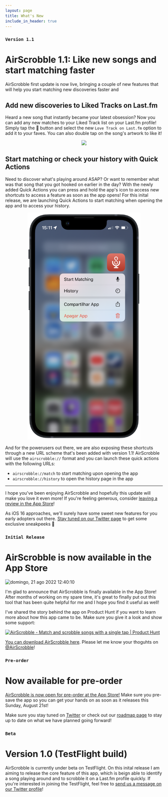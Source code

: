 ```yaml
---
layout: page
title: What's New
include_in_header: true
---
```


### `Version 1.1`
# AirScrobble 1.1: Like new songs and start matching faster

AirScrobble first update is now live, bringing a couple of new features that will help you start matching new discoveries faster and 

## Add new discoveries to Liked Tracks on Last.fm

Heard a new song that instantly became your latest obsession? Now you can add any new matches to your Liked Track list on your Last.fm profile! Simply tap the 􀍡 button and select the new `Love Track on Last.fm` option to add it to your faves. You can also double tap on the song's artwork to like it!

<p align="center">
  <img src="../assets/changelog/v1.1/like.png" width="600" />
</p> 

## Start matching or check your history with Quick Actions

Need to discover what's playing around ASAP? Or want to remember what was that song that you got hooked on earlier in the day? With the newly added Quick Actions you can press and hold the app's icon to access new shortcuts to access a feature as soon as the app opens! For this inital release, we are launching Quick Actions to start matching when opening the app and to access your history.

<p align="center">
  <img src="../assets/changelog/v1.1/quickActions.png" width="360" />
</p> 

And for the powerusers out there, we are also exposing these shortcuts through a new URL scheme that's been added with version 1.1! AirScrobble will use the `airscrobble://` format and you can launch these quick actions with the following URLs:

- `airscrobble://match` to start matching upon opening the app
- `airscrobble://history` to open the history page in the app

---

I hope you've been enjoying AirScrobble and hopefully this update will make you love it even more! If you're feeling generous, consider [leaving a review in the App Store](https://itunes.apple.com/app/id1618366994?action=write-review)!

As iOS 16 approaches, we'll surely have some sweet new features for you early adopters out there. [Stay tuned on our Twitter page](https://twitter.com/AirScrobble) to get some exclusive sneakpeeks 👀

### `Initial Release`
# AirScrobble is now available in the App Store

![domingo, 21 ago  2022 12:40:10](https://user-images.githubusercontent.com/23082132/185799120-535a9ff7-7f5b-4efe-b9ac-b15caa9ec3ec.png)

I'm glad to announce that AirScrobble is finally available in the App Store! After months of working on my spare time, it's great to finally put out this tool that has been quite helpful for me and I hope you find it useful as well!

I've shared the story behind the app on Product Hunt if you want to learn more about how this app came to be. Make sure you give it a look and show some support:

<a href="https://www.producthunt.com/posts/airscrobble?utm_source=badge-featured&utm_medium=badge&utm_souce=badge-airscrobble" target="_blank"><img src="https://api.producthunt.com/widgets/embed-image/v1/featured.svg?post_id=356686&theme=light" alt="AirScrobble - Match&#0032;and&#0032;scrobble&#0032;songs&#0032;with&#0032;a&#0032;single&#0032;tap | Product Hunt" style="width: 250px; height: 54px;" width="250" height="54" /></a>

[You can download AirScrobble here](https://apps.apple.com/us/app/airscrobble/id1618366994). Please let me know your thoguhts on [@AirScrobble](https://twitter.com/airscroble)!

### `Pre-order`
# Now available for pre-order

[AirScrobble is now open for pre-order at the App Store!](https://apps.apple.com/us/app/airscrobble/id1618366994) Make sure you pre-save the app so you can get your hands on as soon as it releases this Sunday, August 21st!

Make sure you stay tuned on [Twitter](twitter.com/airscrobble) or check out our [roadmap page](https://changemap.co/tomas-martins/airscrobble) to stay up to date on what we have planned going forward!


### `Beta`
# **Version 1.0 (TestFlight build)**
AirScrobble is currently under beta on TestFlight. On this inital release I am aiming to release the core feature of this app, which is beign able to identify a song playing around and to scrobble it on a Last.fm profile quickly. If you're interested in joining the TestFlight, feel free to [send us a message on our Twitter profile](twitter.com/airscrobble)!
